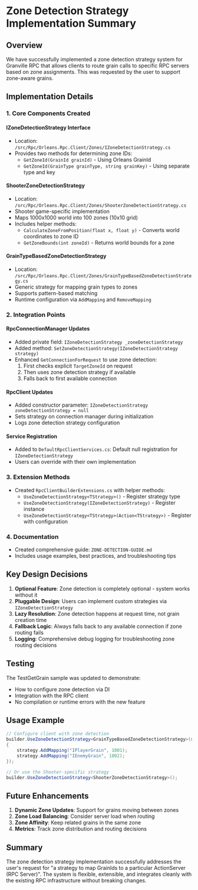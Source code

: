 # Zone Detection Strategy Implementation Summary

## Overview

We have successfully implemented a zone detection strategy system for Granville RPC that allows clients to route grain calls to specific RPC servers based on zone assignments. This was requested by the user to support zone-aware grains.

## Implementation Details

### 1. Core Components Created

#### IZoneDetectionStrategy Interface
- Location: `/src/Rpc/Orleans.Rpc.Client/Zones/IZoneDetectionStrategy.cs`
- Provides two methods for determining zone IDs:
  - `GetZoneId(GrainId grainId)` - Using Orleans GrainId
  - `GetZoneId(GrainType grainType, string grainKey)` - Using separate type and key

#### ShooterZoneDetectionStrategy
- Location: `/src/Rpc/Orleans.Rpc.Client/Zones/ShooterZoneDetectionStrategy.cs`
- Shooter game-specific implementation
- Maps 1000x1000 world into 100 zones (10x10 grid)
- Includes helper methods:
  - `CalculateZoneFromPosition(float x, float y)` - Converts world coordinates to zone ID
  - `GetZoneBounds(int zoneId)` - Returns world bounds for a zone

#### GrainTypeBasedZoneDetectionStrategy
- Location: `/src/Rpc/Orleans.Rpc.Client/Zones/GrainTypeBasedZoneDetectionStrategy.cs`
- Generic strategy for mapping grain types to zones
- Supports pattern-based matching
- Runtime configuration via `AddMapping` and `RemoveMapping`

### 2. Integration Points

#### RpcConnectionManager Updates
- Added private field: `IZoneDetectionStrategy _zoneDetectionStrategy`
- Added method: `SetZoneDetectionStrategy(IZoneDetectionStrategy strategy)`
- Enhanced `GetConnectionForRequest` to use zone detection:
  1. First checks explicit `TargetZoneId` on request
  2. Then uses zone detection strategy if available
  3. Falls back to first available connection

#### RpcClient Updates
- Added constructor parameter: `IZoneDetectionStrategy zoneDetectionStrategy = null`
- Sets strategy on connection manager during initialization
- Logs zone detection strategy configuration

#### Service Registration
- Added to `DefaultRpcClientServices.cs`: Default null registration for `IZoneDetectionStrategy`
- Users can override with their own implementation

### 3. Extension Methods
- Created `RpcClientBuilderExtensions.cs` with helper methods:
  - `UseZoneDetectionStrategy<TStrategy>()` - Register strategy type
  - `UseZoneDetectionStrategy(IZoneDetectionStrategy)` - Register instance
  - `UseZoneDetectionStrategy<TStrategy>(Action<TStrategy>)` - Register with configuration

### 4. Documentation
- Created comprehensive guide: `ZONE-DETECTION-GUIDE.md`
- Includes usage examples, best practices, and troubleshooting tips

## Key Design Decisions

1. **Optional Feature**: Zone detection is completely optional - system works without it
2. **Pluggable Design**: Users can implement custom strategies via `IZoneDetectionStrategy`
3. **Lazy Resolution**: Zone detection happens at request time, not grain creation time
4. **Fallback Logic**: Always falls back to any available connection if zone routing fails
5. **Logging**: Comprehensive debug logging for troubleshooting zone routing decisions

## Testing

The TestGetGrain sample was updated to demonstrate:
- How to configure zone detection via DI
- Integration with the RPC client
- No compilation or runtime errors with the new feature

## Usage Example

```csharp
// Configure client with zone detection
builder.UseZoneDetectionStrategy<GrainTypeBasedZoneDetectionStrategy>(strategy =>
{
    strategy.AddMapping("IPlayerGrain", 1001);
    strategy.AddMapping("IEnemyGrain", 1002);
});

// Or use the Shooter-specific strategy
builder.UseZoneDetectionStrategy<ShooterZoneDetectionStrategy>();
```

## Future Enhancements

1. **Dynamic Zone Updates**: Support for grains moving between zones
2. **Zone Load Balancing**: Consider server load when routing
3. **Zone Affinity**: Keep related grains in the same zone
4. **Metrics**: Track zone distribution and routing decisions

## Summary

The zone detection strategy implementation successfully addresses the user's request for "a strategy to map GrainIds to a particular ActionServer (RPC Server)". The system is flexible, extensible, and integrates cleanly with the existing RPC infrastructure without breaking changes.